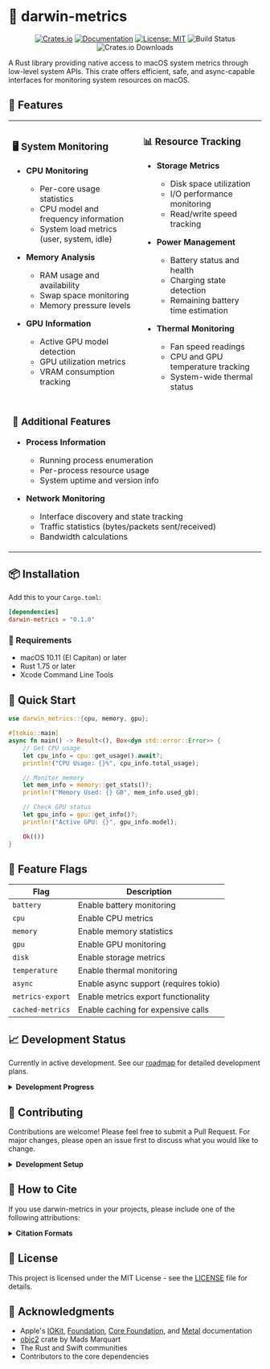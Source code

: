 # 🦀 darwin-metrics

<div align="center">

[![Crates.io](https://img.shields.io/crates/v/darwin-metrics.svg)](https://crates.io/crates/darwin-metrics)
[![Documentation](https://docs.rs/darwin-metrics/badge.svg)](https://docs.rs/darwin-metrics)
[![License: MIT](https://img.shields.io/badge/License-MIT-yellow.svg)](https://opensource.org/licenses/MIT)
![Build Status](https://img.shields.io/github/actions/workflow/status/sm-moshi/darwin-metrics/ci.yml?branch=main)
![Crates.io Downloads](https://img.shields.io/crates/d/darwin-metrics)

</div>

A Rust library providing native access to macOS system metrics through low-level system APIs. This crate offers efficient, safe, and async-capable interfaces for monitoring system resources on macOS.

## 🌟 Features

<table>
<tr>
<td>

### 🖥️ System Monitoring

- **CPU Monitoring**
  - Per-core usage statistics
  - CPU model and frequency information
  - System load metrics (user, system, idle)

- **Memory Analysis**
  - RAM usage and availability
  - Swap space monitoring
  - Memory pressure levels

- **GPU Information**
  - Active GPU model detection
  - GPU utilization metrics
  - VRAM consumption tracking

</td>
<td>

### 📊 Resource Tracking

- **Storage Metrics**
  - Disk space utilization
  - I/O performance monitoring
  - Read/write speed tracking

- **Power Management**
  - Battery status and health
  - Charging state detection
  - Remaining battery time estimation

- **Thermal Monitoring**
  - Fan speed readings
  - CPU and GPU temperature tracking
  - System-wide thermal status

</td>
</tr>
<tr>
<td colspan="2">

### 🔌 Additional Features

- **Process Information**
  - Running process enumeration
  - Per-process resource usage
  - System uptime and version info

- **Network Monitoring**
  - Interface discovery and state tracking
  - Traffic statistics (bytes/packets sent/received)
  - Bandwidth calculations

</td>
</tr>
</table>

## 📦 Installation

Add this to your `Cargo.toml`:

```toml
[dependencies]
darwin-metrics = "0.1.0"
```

### 🔧 Requirements

- macOS 10.11 (El Capitan) or later
- Rust 1.75 or later
- Xcode Command Line Tools

## 🚀 Quick Start

```rust
use darwin_metrics::{cpu, memory, gpu};

#[tokio::main]
async fn main() -> Result<(), Box<dyn std::error::Error>> {
    // Get CPU usage
    let cpu_info = cpu::get_usage().await?;
    println!("CPU Usage: {}%", cpu_info.total_usage);

    // Monitor memory
    let mem_info = memory::get_stats()?;
    println!("Memory Used: {} GB", mem_info.used_gb);

    // Check GPU status
    let gpu_info = gpu::get_info()?;
    println!("Active GPU: {}", gpu_info.model);

    Ok(())
}
```

## 🎯 Feature Flags

| Flag | Description |
|------|-------------|
| `battery` | Enable battery monitoring |
| `cpu` | Enable CPU metrics |
| `memory` | Enable memory statistics |
| `gpu` | Enable GPU monitoring |
| `disk` | Enable storage metrics |
| `temperature` | Enable thermal monitoring |
| `async` | Enable async support (requires tokio) |
| `metrics-export` | Enable metrics export functionality |
| `cached-metrics` | Enable caching for expensive calls |

## 📈 Development Status

Currently in active development. See our [roadmap](docs/ROADMAP.md) for detailed development plans.

<details>
<summary><b>Development Progress</b></summary>

### ✅ Completed

- [x] Initial project setup
- [x] Basic crate structure
- [x] CPU monitoring module implementation
- [x] Network monitoring module implementation

### 🚧 In Progress

- [ ] Memory analysis module implementation
- [ ] GPU monitoring refinement
- [ ] Documentation improvements
- [ ] Performance optimizations

</details>

## 🤝 Contributing

Contributions are welcome! Please feel free to submit a Pull Request. For major changes, please open an issue first to discuss what you would like to change.

<details>
<summary><b>Development Setup</b></summary>

1. Clone the repository:

   ```bash
   git clone https://github.com/sm-moshi/darwin-metrics.git
   cd darwin-metrics
   ```

2. Install dependencies:

   ```bash
   xcode-select --install  # Install Xcode Command Line Tools
   ```

3. Build the project:

   ```bash
   cargo build --all-features
   ```

4. Run tests:

   ```bash
   cargo test --all-features
   ```

</details>

## 📝 How to Cite

If you use darwin-metrics in your projects, please include one of the following attributions:

<details>
<summary><b>Citation Formats</b></summary>

### 💻 For Software Projects

```markdown
This project uses darwin-metrics (https://github.com/sm-moshi/darwin-metrics) by Stuart Meya.
```

### 📚 For Documentation or Technical Writing

```markdown
darwin-metrics: A Rust library for native macOS system metrics, developed by Stuart Meya.
GitHub repository: https://github.com/sm-moshi/darwin-metrics
```

### 🎓 For Academic or Research Use

```markdown
Meya, S. (2025). darwin-metrics: A Rust library for native macOS system metrics.
GitHub repository: https://github.com/sm-moshi/darwin-metrics
```

For more detailed attribution requirements, please see the [NOTICE](NOTICE) file.
</details>

## 📄 License

This project is licensed under the MIT License - see the [LICENSE](LICENSE) file for details.

## 🙏 Acknowledgments

- Apple's [IOKit](https://developer.apple.com/documentation/iokit), [Foundation](https://developer.apple.com/documentation/foundation), [Core Foundation](https://developer.apple.com/documentation/corefoundation), and [Metal](https://developer.apple.com/documentation/metal) documentation
- [objc2](https://github.com/mattn/objc2) crate by Mads Marquart
- The Rust and Swift communities
- Contributors to the core dependencies
